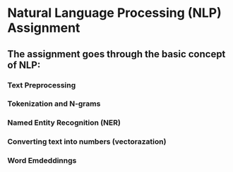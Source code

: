 # Natural Language Processing (NLP) Assignment
## The assignment goes through the basic concept of NLP:
### Text Preprocessing
### Tokenization and N-grams
### Named Entity Recognition (NER)
### Converting text into numbers (vectorazation)
### Word Emdeddinngs
